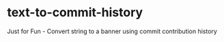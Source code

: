 # text-to-commit-history
Just for Fun - Convert string to a banner using commit contribution history
